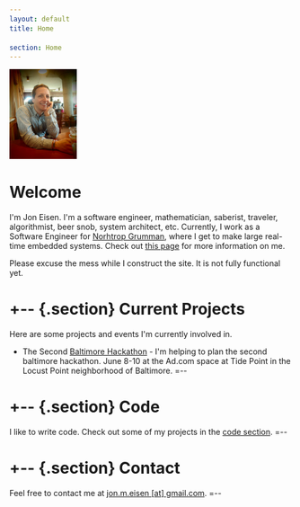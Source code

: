 ```yaml
---
layout: default
title: Home

section: Home
---
```


<img class='inset right' src='/files/images/thoughtful_jon.jpg' title='Jon Eisen' alt='Photo of Jon Eisen' width='120px' />

Welcome
=======

I'm Jon Eisen. I'm a software engineer, mathematician, saberist, traveler, algorithmist, beer snob, system architect, etc. Currently, I work as a Software Engineer for [Norhtrop Grumman](http://northropgrumman.com), where I get to make large real-time embedded systems. Check out [this page](/about) for more information on me.

Please excuse the mess while I construct the site. It is not fully functional yet.

<!--
+- - {.section}
Blog
====
I keep a blog called [Don't Pigeonhole Me](\blog). Its about everything I like to do, from software to math to baseball to travel. Just a few thoughts on my experiences and opinions.
Recent posts include:
{% for post in site.posts limit:3 %}
<ul class="compact recent">
<li>
	<a href="{{ post.url }}" title="{{ post.excerpt }}">{{ post.title }}</a>
	<span class="date">{{ post.date | date_to_string }}</span> 
</li>
</ul>
{% endfor %}
=--
-->

+-- {.section}
Current Projects
================
Here are some projects and events I'm currently involved in.
* The Second [Baltimore Hackathon](http://baltimorehackathon.com) - I'm helping to plan the second baltimore hackathon. June 8-10 at the Ad.com space at Tide Point in the Locust Point neighborhood of Baltimore.
=--

+-- {.section}
Code
====
I like to write code. Check out some of my projects in the [code section](\code).
=--

+-- {.section}
Contact
=======
Feel free to contact me at [jon.m.eisen \[at\] gmail.com](mailto:jon.m.eisen@gmail.com).
=--
